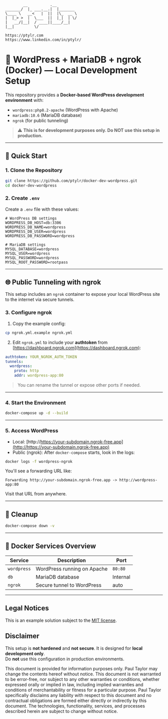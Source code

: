 ```
        __          .__
_______/  |_ ___.__.|  |_______
\____ \   __<   |  ||  |\_  __ \
|  |_> >  |  \___  ||  |_|  | \/
|   __/|__|  / ____||____/__|
|__|         \/

https://ptylr.com
https://www.linkedin.com/in/ptylr/
```
# 🐳 WordPress + MariaDB + ngrok (Docker) — Local Development Setup

This repository provides a **Docker-based WordPress development environment** with:

- `wordpress:php8.2-apache` (WordPress with Apache)
- `mariadb:10.6` (MariaDB database)
- `ngrok` (for public tunneling)

> ⚠️ **This is for development purposes only. Do NOT use this setup in production.**

---

## 🚀 Quick Start

### 1. Clone the Repository

```bash
git clone https://github.com/ptylr/docker-dev-wordpress.git
cd docker-dev-wordpress
```

### 2. Create `.env`

Create a `.env` file with these values:

```env
# WordPress DB settings
WORDPRESS_DB_HOST=db:3306
WORDPRESS_DB_NAME=wordpress
WORDPRESS_DB_USER=wordpress
WORDPRESS_DB_PASSWORD=wordpress

# MariaDB settings
MYSQL_DATABASE=wordpress
MYSQL_USER=wordpress
MYSQL_PASSWORD=wordpress
MYSQL_ROOT_PASSWORD=rootpass
```

---

## 🌐 Public Tunneling with ngrok
This setup includes an `ngrok` container to expose your local WordPress site to the internet via secure tunnels.

### 3. Configure ngrok
1. Copy the example config:
```bash
cp ngrok.yml.example ngrok.yml
```

2. Edit `ngrok.yml` to include your **authtoken** from [https://dashboard.ngrok.com](https://dashboard.ngrok.com):
```yaml
authtoken: YOUR_NGROK_AUTH_TOKEN
tunnels:
  wordpress:
    proto: http
    addr: wordpress-app:80
```

> You can rename the tunnel or expose other ports if needed.

---

### 4. Start the Environment
```bash
docker-compose up -d --build
```

---

### 5. Access WordPress

- Local: [http://https://your-subdomain.ngrok-free.app](http://https://your-subdomain.ngrok-free.app)
- Public (ngrok): After `docker-compose` starts, look in the logs:

```bash
docker logs -f wordpress-ngrok
```

You'll see a forwarding URL like:

```
Forwarding http://your-subdomain.ngrok-free.app -> http://wordpress-app:80
```

Visit that URL from anywhere.

---

## 🧹 Cleanup

```bash
docker-compose down -v
```

---

## 📂 Docker Services Overview

| Service     | Description                        | Port        |
|-------------|------------------------------------|-------------|
| `wordpress` | WordPress running on Apache        | `80:80`     |
| `db`        | MariaDB database                   | Internal    |
| `ngrok`     | Secure tunnel to WordPress         | auto        |

---

##  Legal Notices
This is an example solution subject to the [MIT license](./LICENSE).

## Disclaimer

This setup is **not hardened** and **not secure**. It is designed for **local development only**.  
Do **not** use this configuration in production environments.

This document is provided for information purposes only. Paul Taylor may change the contents hereof without notice. This document is not warranted to be error-free, nor subject to any other warranties or conditions, whether expressed orally or implied in law, including implied warranties and conditions of merchantability or fitness for a particular purpose. Paul Taylor specifically disclaims any liability with respect to this document and no contractual obligations are formed either directly or indirectly by this document. The technologies, functionality, services, and processes described herein are subject to change without notice.
